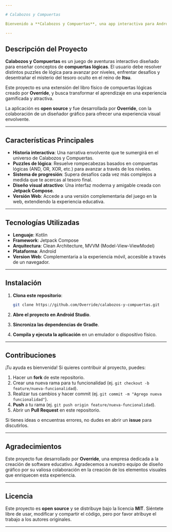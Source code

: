 ```yaml
---

# Calabozos y Compuertas

Bienvenido a **Calabozos y Compuertas**, una app interactiva para Android que te llevará a una aventura única en el reino de **Itsu**. Resuelve puzzles de lógica, explora desafiantes calabozos y busca el tesoro escondido mientras aprendes sobre **compuertas lógicas** de una forma divertida e inmersiva.

---
```


## Descripción del Proyecto

**Calabozos y Compuertas** es un juego de aventuras interactivo diseñado para enseñar conceptos de **compuertas lógicas**. El usuario debe resolver distintos puzzles de lógica para avanzar por niveles, enfrentar desafíos y desentrañar el misterio del tesoro oculto en el reino de **Itsu**.

Este proyecto es una extensión del libro físico de compuertas lógicas creado por **Override**, y busca transformar el aprendizaje en una experiencia gamificada y atractiva.

La aplicación es **open source** y fue desarrollada por **Override**, con la colaboración de un diseñador gráfico para ofrecer una experiencia visual envolvente.

---

## Características Principales

- **Historia interactiva**: Una narrativa envolvente que te sumergirá en el universo de Calabozos y Compuertas.
- **Puzzles de lógica**: Resuelve rompecabezas basados en compuertas lógicas (AND, OR, XOR, etc.) para avanzar a través de los niveles.
- **Sistema de progresión**: Supera desafíos cada vez más complejos a medida que te acercas al tesoro final.
- **Diseño visual atractivo**: Una interfaz moderna y amigable creada con **Jetpack Compose**.
- **Versión Web**: Accede a una versión complementaria del juego en la web, extendiendo la experiencia educativa.

---

## Tecnologías Utilizadas

- **Lenguaje**: Kotlin
- **Framework**: Jetpack Compose
- **Arquitectura**: Clean Architecture, MVVM (Model-View-ViewModel)
- **Plataforma**: Android
- **Version Web**: Complementaria a la experiencia móvil, accesible a través de un navegador.

---

## Instalación

1. **Clona este repositorio**:

    ```bash
    git clone https://github.com/Override/calabozos-y-compuertas.git
    ```

2. **Abre el proyecto en Android Studio**.

3. **Sincroniza las dependencias de Gradle**.

4. **Compila y ejecuta la aplicación** en un emulador o dispositivo físico.

---

## Contribuciones

¡Tu ayuda es bienvenida! Si quieres contribuir al proyecto, puedes:

1. Hacer un **fork** de este repositorio.
2. Crear una nueva rama para tu funcionalidad (ej. `git checkout -b feature/nueva-funcionalidad`).
3. Realizar tus cambios y hacer commit (ej. `git commit -m "Agrego nueva funcionalidad"`).
4. **Push** a tu rama (ej. `git push origin feature/nueva-funcionalidad`).
5. Abrir un **Pull Request** en este repositorio.

Si tienes ideas o encuentras errores, no dudes en abrir un **issue** para discutirlos.

---

## Agradecimientos

Este proyecto fue desarrollado por **Override**, una empresa dedicada a la creación de software educativo. Agradecemos a nuestro equipo de diseño gráfico por su valiosa colaboración en la creación de los elementos visuales que enriquecen esta experiencia.

---

## Licencia

Este proyecto es **open source** y se distribuye bajo la licencia **MIT**. Siéntete libre de usar, modificar y compartir el código, pero por favor atribuye el trabajo a los autores originales.

---
